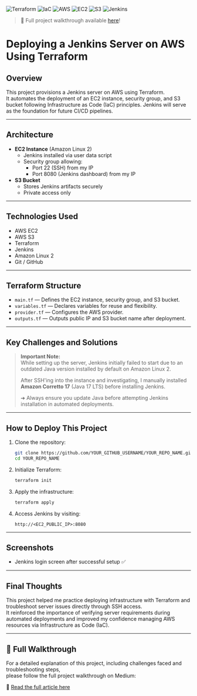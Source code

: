 ![Terraform](https://img.shields.io/badge/Terraform-AWS-blueviolet) 
![IaC](https://img.shields.io/badge/IaC-Infrastructure%20as%20Code-success)
![AWS](https://img.shields.io/badge/AWS-Cloud-orange)
![EC2](https://img.shields.io/badge/EC2-Instance-blue)
![S3](https://img.shields.io/badge/S3-Bucket-yellow)
![Jenkins](https://img.shields.io/badge/Jenkins-CI%2FCD-red)

> 📖 Full project walkthrough available [here](https://medium.com/@salvatoref/deploying-a-jenkins-server-on-aws-using-terraform-24931e1225a6)!


# Deploying a Jenkins Server on AWS Using Terraform

## Overview
This project provisions a Jenkins server on AWS using Terraform.  
It automates the deployment of an EC2 instance, security group, and S3 bucket following Infrastructure as Code (IaC) principles. Jenkins will serve as the foundation for future CI/CD pipelines.

---

## Architecture
- **EC2 Instance** (Amazon Linux 2)
  - Jenkins installed via user data script
  - Security group allowing:
    - Port 22 (SSH) from my IP
    - Port 8080 (Jenkins dashboard) from my IP
- **S3 Bucket**
  - Stores Jenkins artifacts securely
  - Private access only

---

## Technologies Used
- AWS EC2
- AWS S3
- Terraform
- Jenkins
- Amazon Linux 2
- Git / GitHub

---

## Terraform Structure
- `main.tf` — Defines the EC2 instance, security group, and S3 bucket.
- `variables.tf` — Declares variables for reuse and flexibility.
- `provider.tf` — Configures the AWS provider.
- `outputs.tf` — Outputs public IP and S3 bucket name after deployment.

---

## Key Challenges and Solutions
> **Important Note:**  
> While setting up the server, Jenkins initially failed to start due to an outdated Java version installed by default on Amazon Linux 2.  
> 
> After SSH'ing into the instance and investigating, I manually installed **Amazon Corretto 17** (Java 17 LTS) before installing Jenkins.  
> 
> ➔ Always ensure you update Java before attempting Jenkins installation in automated deployments.

---

## How to Deploy This Project
1. Clone the repository:
    ```bash
    git clone https://github.com/YOUR_GITHUB_USERNAME/YOUR_REPO_NAME.git
    cd YOUR_REPO_NAME
    ```
2. Initialize Terraform:
    ```bash
    terraform init
    ```
3. Apply the infrastructure:
    ```bash
    terraform apply
    ```
4. Access Jenkins by visiting:
    ```
    http://<EC2_PUBLIC_IP>:8080
    ```

---

## Screenshots
- Jenkins login screen after successful setup ✅

---

## Final Thoughts
This project helped me practice deploying infrastructure with Terraform and troubleshoot server issues directly through SSH access.  
It reinforced the importance of verifying server requirements during automated deployments and improved my confidence managing AWS resources via Infrastructure as Code (IaC).

---

## 📖 Full Walkthrough

For a detailed explanation of this project, including challenges faced and troubleshooting steps,  
please follow the full project walkthrough on Medium:

🔗 [Read the full article here](https://medium.com/@salvatoref/deploying-a-jenkins-server-on-aws-using-terraform-24931e1225a6)
